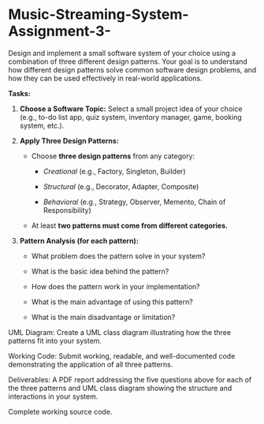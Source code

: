 # Music-Streaming-System-Assignment-3-
Design and implement a small software system of your choice using a combination of three different design patterns. Your goal is to understand how different design patterns solve common software design problems, and how they can be used effectively in real-world applications.

**Tasks:**
1. **Choose a Software Topic:**
Select a small project idea of your choice (e.g., to-do list app, quiz system, inventory manager, game, booking system, etc.).

2. **Apply Three Design Patterns:**

    - Choose **three design patterns** from any category:
    
      - *Creational* (e.g., Factory, Singleton, Builder)
  
      - *Structural* (e.g., Decorator, Adapter, Composite)
  
      - *Behavioral* (e.g., Strategy, Observer, Memento, Chain of Responsibility)
  
    - At least **two patterns must come from different categories.**

3. **Pattern Analysis (for each pattern):**

    - What problem does the pattern solve in your system?
  
    - What is the basic idea behind the pattern?
  
    - How does the pattern work in your implementation?
  
    - What is the main advantage of using this pattern?
  
    - What is the main disadvantage or limitation?

UML Diagram:
Create a UML class diagram illustrating how the three patterns fit into your system.

Working Code:
Submit working, readable, and well-documented code demonstrating the application of all three patterns.

Deliverables:
A PDF report addressing the five questions above for each of the three patterns and UML class diagram showing the structure and interactions in your system.

Complete working source code.
